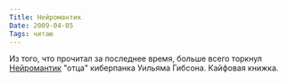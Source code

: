 ```yaml
---
Title: Нейромантик
Date: 2009-04-05
Tags: читаю
---
```


Из того, что прочитал за последнее время, больше всего торкнул [Нейромантик](http://lib.rus.ec/b/19001) "отца" киберпанка Уильяма Гибсона. Кайфовая книжка.